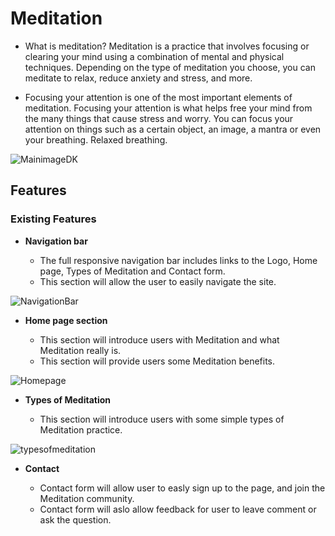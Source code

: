 # Meditation

- What is meditation? 
  Meditation is a practice that involves focusing or clearing your mind using a combination of mental and physical techniques. 
  Depending on the type of meditation you choose, you can meditate to relax, reduce anxiety and stress, and more.

- Focusing your attention is one of the most important elements of meditation. 
  Focusing your attention is what helps free your mind from the many things that cause stress and 
  worry. You can focus your attention on things such as a certain object, an image, a mantra or even your breathing. Relaxed breathing.

 ![MainimageDK](https://github.com/user-attachments/assets/26ff4d45-e913-4012-b9a8-fb4103cd255b)

## Features

### Existing Features

- __Navigation bar__
   
   - The full responsive navigation bar includes links to the Logo, Home page, Types of Meditation and Contact form.
   - This section will allow the user to easily navigate the site.

![NavigationBar](https://github.com/user-attachments/assets/609413c0-9e2a-4d32-b4a7-1d51da94a959)

- __Home page section__

     - This section will introduce users with Meditation and what Meditation really is.
     - This section will provide users some Meditation benefits.

![Homepage](https://github.com/user-attachments/assets/62da4c91-41e9-40eb-a31e-77fe9ce6c7da)

- __Types of Meditation__

     - This section will introduce users with some simple types of Meditation practice.

![typesofmeditation](https://github.com/user-attachments/assets/4d7530fb-f25f-4466-bbb1-88e5923a495d)

- __Contact__

     - Contact form will allow user to easly sign up to the page, and join the Meditation community.
     - Contact form will aslo allow feedback for user to leave comment or ask the question.

